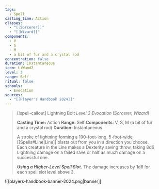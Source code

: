 ```yaml
---
tags:
  - Spell
casting_time: Action
classes:
  - "[[Sorcerer]]"
  - "[[Wizard]]"
components:
  - V
  - S
  - M
  - a bit of fur and a crystal rod
concentration: false
duration: Instantaneous
icon: LiWand2
level: 3
range: Self
ritual: false
schools:
  - Evocation
sources: 
  - "[[Player's Handbook 2024]]"
---
```

>[!spell-callout] Lightning Bolt
>_Level 3 Evocation (Sorcerer, Wizard)_
>
>**Casting Time:** Action
>**Range:** Self
>**Components:** V, S, M (a bit of fur and a crystal rod)
>**Duration:** Instantaneous
>
>A stroke of lightning forming a 100-foot-long, 5-foot-wide [[Spells#Line\|Line]] blasts out from you in a direction you choose. Each creature in the Line makes a Dexterity saving throw, taking 8d6 Lightning damage on a failed save or half as much damage on a successful one.
>
>**_Using a Higher-Level Spell Slot._** The damage increases by 1d6 for each spell slot level above 3.


![[players-handbook-banner-2024.png|banner]]